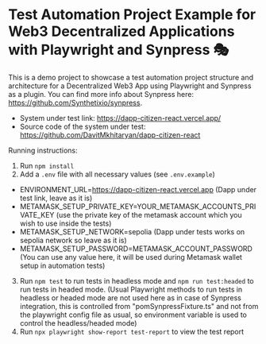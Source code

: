 # Test Automation Project Example for Web3 Decentralized Applications with Playwright and Synpress 🎭

This is a demo project to showcase a test automation project structure and architecture for a Decentralized Web3 App using Playwright and Synpress as a plugin. You can find more info about Synpress here: https://github.com/Synthetixio/synpress.

- System under test link: https://dapp-citizen-react.vercel.app/
- Source code of the system under test: https://github.com/DavitMkhitaryan/dapp-citizen-react

Running instructions:
1. Run `npm install`
2. Add a `.env` file with all necessary values (see `.env.example`)
  - ENVIRONMENT_URL=https://dapp-citizen-react.vercel.app (Dapp under test link, leave as it is)
  - METAMASK_SETUP_PRIVATE_KEY=YOUR_METAMASK_ACCOUNTS_PRIVATE_KEY (use the private key of the metamask account which you wish to use inside the tests)
  - METAMASK_SETUP_NETWORK=sepolia (Dapp under tests works on sepolia network so leave as it is)
  - METAMASK_SETUP_PASSWORD=METAMASK_ACCOUNT_PASSWORD (You can use any value here, it will be used during Metamask wallet setup in automation tests)
3. Run `npm test` to run tests in headless mode and `npm run test:headed` to run tests in headed mode. (Usual Playwright methods to run tests in headless or headed mode are not used here as in case of Synpress integration, this is controlled from "pomSynpressFixture.ts" and not from the playwright config file as usual, so environment variable is used to control the headless/headed mode)
4. Run  `npx playwright show-report test-report` to view the test report